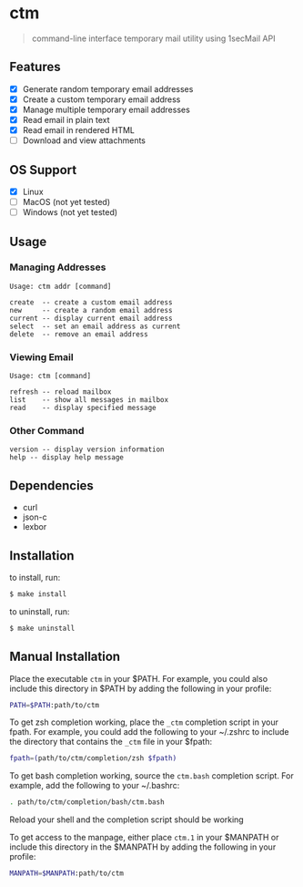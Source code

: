 # ctm

> command-line interface temporary mail utility using 1secMail API

## Features

- [x] Generate random temporary email addresses
- [x] Create a custom temporary email address
- [x] Manage multiple temporary email addresses
- [x] Read email in plain text
- [x] Read email in rendered HTML
- [ ] Download and view attachments

## OS Support

- [x] Linux
- [ ] MacOS (not yet tested)
- [ ] Windows (not yet tested)

## Usage

### Managing Addresses

```
Usage: ctm addr [command]

create  -- create a custom email address
new     -- create a random email address
current -- display current email address
select  -- set an email address as current
delete  -- remove an email address
```

### Viewing Email

```
Usage: ctm [command]

refresh -- reload mailbox
list    -- show all messages in mailbox
read    -- display specified message
```

### Other Command

```
version -- display version information
help -- display help message
```

## Dependencies

- curl
- json-c
- lexbor

## Installation


to install, run:

``` sh
$ make install
```

to uninstall, run:

``` sh
$ make uninstall
```

## Manual Installation

Place the executable `ctm` in your $PATH. For example, you could also
include this directory in $PATH by adding the following in your profile:

``` sh
PATH=$PATH:path/to/ctm
```

To get zsh completion working, place the `_ctm` completion script in your
fpath. For example, you could add the following to your ~/.zshrc to include the
directory that contains the `_ctm` file in your $fpath:

``` sh
fpath=(path/to/ctm/completion/zsh $fpath)
```

To get bash completion working, source the `ctm.bash` completion script.
For example, add the following to your ~/.bashrc:

``` sh
. path/to/ctm/completion/bash/ctm.bash
```

Reload your shell and the completion script should be working

To get access to the manpage, either place `ctm.1` in your $MANPATH or
include this directory in the $MANPATH by adding the following in your profile:

``` sh
MANPATH=$MANPATH:path/to/ctm
```
